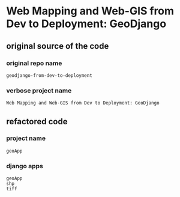 # Web Mapping and Web-GIS from Dev to Deployment: GeoDjango

## original source of the code

### original repo name

    geodjango-from-dev-to-deployment

### verbose project name

    Web Mapping and Web-GIS from Dev to Deployment: GeoDjango

## refactored code

### project name

    geoApp

### django apps

    geoApp
    shp
    tiff
